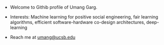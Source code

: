 - Welcome to Githib profile of Umang Garg. 
- Interests: Machine learning for positive social engineering, fair learning algorithms, efficient software-hardware co-design architectures, deep-learning 

- Reach me at umang@ucsb.edu

<!---
umang-garg21/umang-garg21 is a ✨ special ✨ repository because its `README.md` (this file) appears on your GitHub profile.
You can click the Preview link to take a look at your changes.
--->
